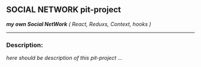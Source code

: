 ## SOCIAL NETWORK pit-project
***my own Social NetWork*** *( React, Reduxs, Context, hooks )*

<hr>

### Description:

*here should be description of this pit-project ...*


